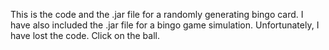 This is the code and the .jar file for a randomly generating bingo card. I have also included the .jar file for a bingo game simulation. Unfortunately, I have lost the code. Click on the ball.
